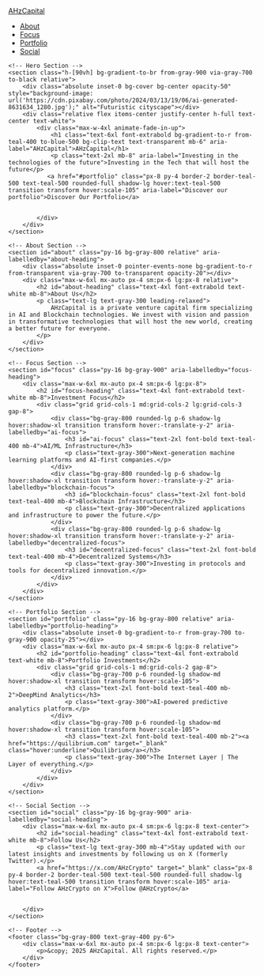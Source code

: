 <html lang="en">
<head>
    <meta charset="UTF-8">
    <meta name="viewport" content="width=device-width, initial-scale=1.0">
    <meta name="description" content="AHzCapital is a leading venture capital firm investing in transformative technologies like AI, blockchain, and decentralized systems.">
    <title>AHzCapital | Transformative Venture Capital</title>
    <script src="https://cdn.tailwindcss.com"></script>
</head>
<body class="font-sans text-gray-300 bg-gray-900">
    <!-- Navigation -->
    <nav class="bg-gray-800 text-white sticky top-0 z-50 shadow-lg" aria-label="Main Navigation">
        <div class="max-w-7xl mx-auto px-4 sm:px-6 lg:px-8">
            <div class="flex justify-between items-center py-4">
                <a href="#" class="text-3xl font-extrabold bg-gradient-to-r from-teal-400 to-blue-500 bg-clip-text text-transparent" aria-label="Go to homepage">AHzCapital</a>
                <ul class="flex space-x-6 text-lg">
                    <li><a href="#about" class="hover:text-teal-400 transition" aria-label="Go to About section">About</a></li>
                    <li><a href="#focus" class="hover:text-teal-400 transition" aria-label="Go to Focus section">Focus</a></li>
                    <li><a href="#portfolio" class="hover:text-teal-400 transition" aria-label="Go to Portfolio section">Portfolio</a></li>
                    <li><a href="#social" class="hover:text-teal-400 transition" aria-label="Go to Social section">Social</a></li>
                </ul>
            </div>
        </div>
    </nav>

    <!-- Hero Section -->
    <section class="h-[90vh] bg-gradient-to-br from-gray-900 via-gray-700 to-black relative">
        <div class="absolute inset-0 bg-cover bg-center opacity-50" style="background-image: url('https://cdn.pixabay.com/photo/2024/03/13/19/06/ai-generated-8631634_1280.jpg');" alt="Futuristic cityscape"></div>
        <div class="relative flex items-center justify-center h-full text-center text-white">
            <div class="max-w-4xl animate-fade-in-up">
                <h1 class="text-6xl font-extrabold bg-gradient-to-r from-teal-400 to-blue-500 bg-clip-text text-transparent mb-6" aria-label="AHzCapital">AHzCapital</h1>
                <p class="text-2xl mb-8" aria-label="Investing in the technologies of the future">Investing in the Tech that will host the future</p>
               <a href="#portfolio" class="px-8 py-4 border-2 border-teal-500 text-teal-500 rounded-full shadow-lg hover:text-teal-500 transition transform hover:scale-105" aria-label="Discover our portfolio">Discover Our Portfolio</a>


            </div>
        </div>
    </section>

    <!-- About Section -->
    <section id="about" class="py-16 bg-gray-800 relative" aria-labelledby="about-heading">
        <div class="absolute inset-0 pointer-events-none bg-gradient-to-r from-transparent via-gray-700 to-transparent opacity-20"></div>
        <div class="max-w-6xl mx-auto px-4 sm:px-6 lg:px-8 relative">
            <h2 id="about-heading" class="text-4xl font-extrabold text-white mb-8">About Us</h2>
            <p class="text-lg text-gray-300 leading-relaxed">
                AHzCapital is a private venture capital firm specializing in AI and Blockchain technologies. We invest with vision and passion in transformative technologies that will host the new world, creating a better future for everyone.
            </p>
        </div>
    </section>

    <!-- Focus Section -->
    <section id="focus" class="py-16 bg-gray-900" aria-labelledby="focus-heading">
        <div class="max-w-6xl mx-auto px-4 sm:px-6 lg:px-8">
            <h2 id="focus-heading" class="text-4xl font-extrabold text-white mb-8">Investment Focus</h2>
            <div class="grid grid-cols-1 md:grid-cols-2 lg:grid-cols-3 gap-8">
                <div class="bg-gray-800 rounded-lg p-6 shadow-lg hover:shadow-xl transition transform hover:-translate-y-2" aria-labelledby="ai-focus">
                    <h3 id="ai-focus" class="text-2xl font-bold text-teal-400 mb-4">AI/ML Infrastructure</h3>
                    <p class="text-gray-300">Next-generation machine learning platforms and AI-first companies.</p>
                </div>
                <div class="bg-gray-800 rounded-lg p-6 shadow-lg hover:shadow-xl transition transform hover:-translate-y-2" aria-labelledby="blockchain-focus">
                    <h3 id="blockchain-focus" class="text-2xl font-bold text-teal-400 mb-4">Blockchain Infrastructure</h3>
                    <p class="text-gray-300">Decentralized applications and infrastructure to power the future.</p>
                </div>
                <div class="bg-gray-800 rounded-lg p-6 shadow-lg hover:shadow-xl transition transform hover:-translate-y-2" aria-labelledby="decentralized-focus">
                    <h3 id="decentralized-focus" class="text-2xl font-bold text-teal-400 mb-4">Decentralized Systems</h3>
                    <p class="text-gray-300">Investing in protocols and tools for decentralized innovation.</p>
                </div>
            </div>
        </div>
    </section>

    <!-- Portfolio Section -->
    <section id="portfolio" class="py-16 bg-gray-800 relative" aria-labelledby="portfolio-heading">
        <div class="absolute inset-0 bg-gradient-to-r from-gray-700 to-gray-900 opacity-25"></div>
        <div class="max-w-6xl mx-auto px-4 sm:px-6 lg:px-8 relative">
            <h2 id="portfolio-heading" class="text-4xl font-extrabold text-white mb-8">Portfolio Investments</h2>
            <div class="grid grid-cols-1 md:grid-cols-2 gap-8">
                <div class="bg-gray-700 p-6 rounded-lg shadow-md hover:shadow-xl transition transform hover:scale-105">
                    <h3 class="text-2xl font-bold text-teal-400 mb-2">DeepMind Analytics</h3>
                    <p class="text-gray-300">AI-powered predictive analytics platform.</p>
                </div>
                <div class="bg-gray-700 p-6 rounded-lg shadow-md hover:shadow-xl transition transform hover:scale-105">
                    <h3 class="text-2xl font-bold text-teal-400 mb-2"><a href="https://quilibrium.com" target="_blank" class="hover:underline">Quilibrium</a></h3>
                    <p class="text-gray-300">The Internet Layer | The Layer of everything.</p>
                </div>
            </div>
        </div>
    </section>

    <!-- Social Section -->
    <section id="social" class="py-16 bg-gray-900" aria-labelledby="social-heading">
        <div class="max-w-6xl mx-auto px-4 sm:px-6 lg:px-8 text-center">
            <h2 id="social-heading" class="text-4xl font-extrabold text-white mb-8">Follow Us</h2>
            <p class="text-lg text-gray-300 mb-4">Stay updated with our latest insights and investments by following us on X (formerly Twitter).</p>
            <a href="https://x.com/AHzCrypto" target="_blank" class="px-8 py-4 border-2 border-teal-500 text-teal-500 rounded-full shadow-lg hover:text-teal-500 transition transform hover:scale-105" aria-label="Follow AHzCrypto on X">Follow @AHzCrypto</a>


        </div>
    </section>

    <!-- Footer -->
    <footer class="bg-gray-800 text-gray-400 py-6">
        <div class="max-w-6xl mx-auto px-4 sm:px-6 lg:px-8 text-center">
            <p>&copy; 2025 AHzCapital. All rights reserved.</p>
        </div>
    </footer>
</body>
</html>
